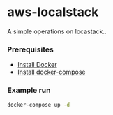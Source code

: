# aws-localstack

A simple operations on locastack..

### Prerequisites

- [Install Docker](https://docs.docker.com/install/)
- [Install docker-compose](https://docs.docker.com/compose/install/)

### Example run

```sh
docker-compose up -d
```
